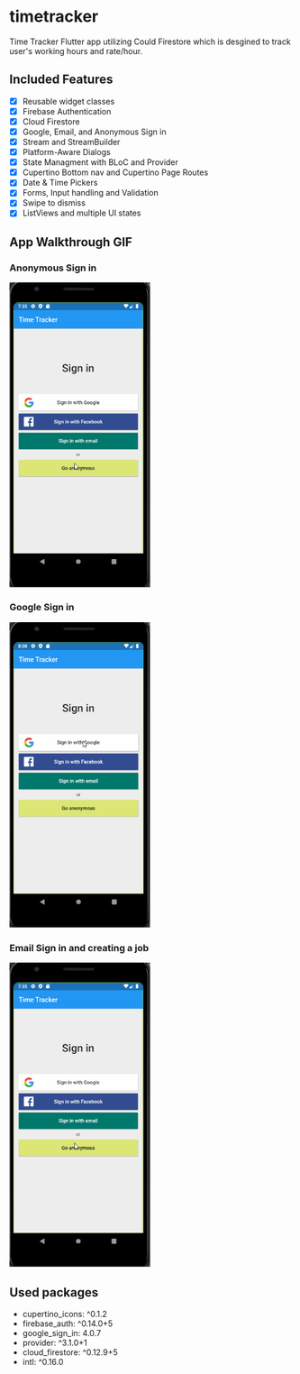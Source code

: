 # timetracker 

Time Tracker Flutter app utilizing Could Firestore which is desgined to track user's working hours and rate/hour. 

## Included Features
- [x] Reusable widget classes
- [x] Firebase Authentication
- [x] Cloud Firestore
- [x] Google, Email, and Anonymous Sign in
- [x] Stream and StreamBuilder
- [x] Platform-Aware Dialogs
- [x] State Managment with BLoC and Provider
- [x] Cupertino Bottom nav and Cupertino Page Routes
- [x] Date & Time Pickers
- [x] Forms, Input handling and Validation
- [x] Swipe to dismiss 
- [x] ListViews and multiple UI states

## App Walkthrough GIF

### Anonymous Sign in
<img src="https://github.com/YemaneZewdu/time_tracker/blob/master/capture1.gif" width=250><br>


### Google Sign in
<img src="https://github.com/YemaneZewdu/time_tracker/blob/master/capture2.gif" width=250><br>


### Email Sign in and creating a job
<img src="https://github.com/YemaneZewdu/time_tracker/blob/master/capture1.gif" width=250><br>

## Used packages
- cupertino_icons: ^0.1.2
- firebase_auth: ^0.14.0+5
- google_sign_in: 4.0.7
- provider: ^3.1.0+1
- cloud_firestore: ^0.12.9+5
- intl: ^0.16.0

